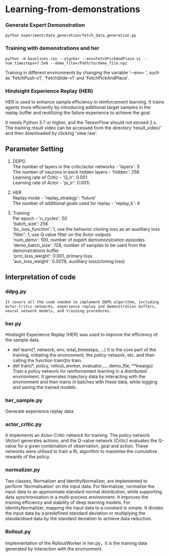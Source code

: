 # Learning-from-demonstrations

### Generate Expert Demonstration 
 ```
 python experiment/data_generation/fetch_data_generation.py
 ```
### Training with demonstrations and her
```
python -m baselines.run --alg=her --env=FetchPickAndPlace-v1 --num_timesteps=7.5e6 --demo_file=/Path/to/demo_file.npz
```
Training in different environments by changing the variable ’--env= ', such as 'FetchPush-v1', 'FetchSlide-v1' and 'FetchPickAndPlace'.

### Hindsight Experience Replay (HER) 
HER is used to enhance sample efficiency in reinforcement learning. It trains agents more efficiently by introducing additional target samples in the replay buffer and reutilizing the failure experience to achieve the goal.

It needs Python 3.7 or higher, and the TensorFlow should not exceed 2.x. The training result video can be accessed from the directory ‘result_video/‘ and then downloaded by clicking 'view raw'.

## Parameter Setting
1. DDPG\
    The number of layers in the critic/actor networks - 'layers': 3\
    The number of neurons in each hidden layers - 'hidden': 256\
    Learning rate of Critic - 'Q_lr': 0.001\
    Learning rate of Actor - 'pi_lr': 0.001\
   
2. HER\
    Replay mode - 'replay_strategy': 'future'\
    The number of additional goals used for replay - 'replay_k': 4
   
3. Training\
    Per epoch - 'n_cycles': 50\
    'batch_size': 256\
    'bc_loss_function': 1, use the behavior cloning loss as an auxilliary loss\
    'filter': 1, use Q value filter on the Actor outputs\
    'num_demo': 100, number of expert demomonstration episodes\
    'demo_batch_size': 128, number of samples to be used from the demonstrations buffer\
    'prm_loss_weight': 0.001, primary loss\
    'aux_loss_weight':  0.0078, auxilliary loss(cloning loss)

## Interpretation of code
### ddpg.py
    It covers all the code needed to implement DDPG algorithm, including Actor-Critic networks, experience replay and demonstration buffers, neural network models, and training procedures.
   
### her.py
   Hindsight Experience Replay (HER) was used to improve the efficiency of the sample data.
   - def learn(*, network, env, total_timesteps, ...)
     It is the core part of the training, initiating the environment, the policy network, etc. and then calling the function train()to train.
   - def train(*, policy, rollout_worker, evaluator,..., demo_file, **kwargs)
     Train a policy network for reinforcement learning in a distributed environment. It generates trajectory data by interacting with the environment and then trains in batches with these data, while logging and saving the trained models.

### her_sample.py
   Generate experience replay data.
  
### actor_critic.py
   It implements an Actor-Critic network for training. The policy network (Actor) generates actions, and the Q-value network (Critic) evaluates the Q-value for a given combination of observation, goal and action. These networks were utilised to train a RL algorithm to maximise the cumulative rewards of the policy.

### normalizer.py
   Two classes, Normalizer and IdentityNormalizer, are implemented to perform ‘Normalisation’ on the input data. 
   For Normalizer, normalise the input data to an approximate standard normal distribution, while supporting data synchronisation in a multi-process environment. It improves the training efficiency and stability of deep learning models. 
   For IdentityNormalizer, mapping the input data to a constant is simple. It divides the input data by a predefined standard deviation or multiplying the standardised data by the standard deviation to achieve data reduction.

### Rollout.py
   Implementation of the RolloutWorker in her.py，it is the training data generated by interaction with the environment.






   
